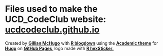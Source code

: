 # Files used to make the UCD_CodeClub website: [**ucdcodeclub.github.io**](https://ucdcodeclub.github.io/) 

Created by [**Gillian McHugo**](https://gillianmchugo.github.io/) with [**R blogdown**](https://bookdown.org/yihui/blogdown/) using the [**Academic theme**](https://sourcethemes.com/academic/) for [**Hugo**](https://gohugo.io) on [**GitHub Pages**,](https://pages.github.com/) logo made with [**R hexSticker**.](https://github.com/GuangchuangYu/hexSticker)  

